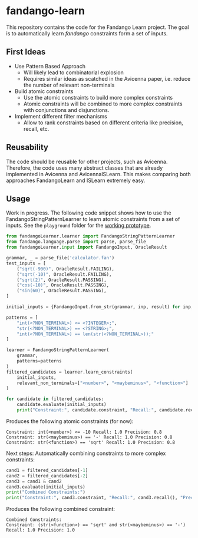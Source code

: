 # fandango-learn

This repository contains the code for the Fandango Learn project.
The goal is to automatically learn _fandango_ constraints form a set of inputs.

## First Ideas

- Use Pattern Based Approach
   - Will likely lead to combinatorial explosion
   - Requires similar ideas as scatched in the Avicenna paper, i.e. reduce the number of relevant non-terminals
- Build atomic constraints
   - Use the atomic constraints to build more complex constraints
   - Atomic constraints will be combined to more complex constraints with conjunctions and disjunctions.
- Implement different filter mechanisms 
   - Allow to rank constraints based on different criteria like precision, recall, etc.

## Reusability

The code should be reusable for other projects, such as Avicenna.
Therefore, the code uses many abstract classes that are already implemented in Avicenna and AvicennaISLearn.
This makes comparing both approaches FandangoLearn and ISLearn extremely easy.

## Usage

Work in progress. The following code snippet shows how to use the FandangoStringPatternLearner to learn atomic constraints from a set of inputs.
See the `playground` folder for the [working prototype](./playground/working-prototype.py).

```python
from fandangoLearner.learner import FandangoStringPatternLearner
from fandango.language.parse import parse, parse_file
from fandangoLearner.input import FandangoInput, OracleResult

grammar, _ = parse_file('calculator.fan')
test_inputs = [
    ("sqrt(-900)", OracleResult.FAILING),
    ("sqrt(-10)", OracleResult.FAILING),
    ("sqrt(2)", OracleResult.PASSING),
    ("cos(-10)", OracleResult.PASSING),
    ("sin(60)", OracleResult.PASSING),
]

initial_inputs = {FandangoInput.from_str(grammar, inp, result) for inp, result in test_inputs}

patterns = [
    "int(<?NON_TERMINAL>) <= <?INTEGER>;",
    "str(<?NON_TERMINAL>) == <?STRING>;",
    "int(<?NON_TERMINAL>) == len(str(<?NON_TERMINAL>));"
]

learner = FandangoStringPatternLearner(
    grammar,
    patterns=patterns
)
filtered_candidates = learner.learn_constraints(
    initial_inputs,
    relevant_non_terminals=["<number>", "<maybeminus>", "<function>"]
)

for candidate in filtered_candidates:
    candidate.evaluate(initial_inputs)
    print("Constraint:", candidate.constraint, "Recall:", candidate.recall(), "Precision:", candidate.precision())
```

Produces the following atomic constraints (for now):

```
Constraint: int(<number>) <= -10 Recall: 1.0 Precision: 0.8
Constraint: str(<maybeminus>) == '-' Recall: 1.0 Precision: 0.8
Constraint: str(<function>) == 'sqrt' Recall: 1.0 Precision: 0.8
```

Next steps: Automatically combining constraints to more complex constraints:

```python
cand1 = filtered_candidates[-1]
cand2 = filtered_candidates[-2]
cand3 = cand1 & cand2
cand3.evaluate(initial_inputs)
print("Combined Constraints:")
print("Constraint:", cand3.constraint, "Recall:", cand3.recall(), "Precision:", cand3.precision())
```

Produces the following combined constraint:

```
Combined Constraints:
Constraint: (str(<function>) == 'sqrt' and str(<maybeminus>) == '-') Recall: 1.0 Precision: 1.0
```
